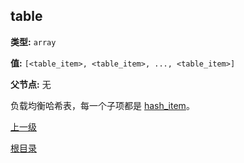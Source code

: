 table
----------

**类型:** `array`

**值:** `[<table_item>, <table_item>, ..., <table_item>]`

**父节点:** 无

负载均衡哈希表，每一个子项都是 [hash_item](hash_item.md)。

[上一级](../table.md)

[根目录](../../../index.md)